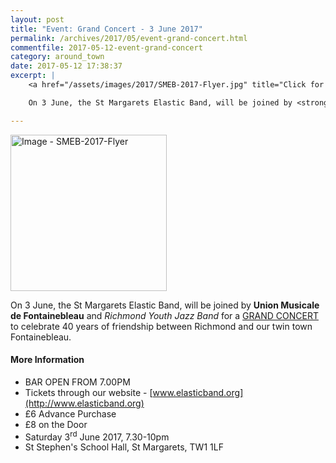 ```yaml
---
layout: post
title: "Event: Grand Concert - 3 June 2017"
permalink: /archives/2017/05/event-grand-concert.html
commentfile: 2017-05-12-event-grand-concert
category: around_town
date: 2017-05-12 17:38:37
excerpt: |
    <a href="/assets/images/2017/SMEB-2017-Flyer.jpg" title="Click for a larger image"><img src="/assets/images/2017/SMEB-2017-Flyer-thumb.jpg" width="150" alt="Image - SMEB-2017-Flyer"  class="photo right"/></a>

    On 3 June, the St Margarets Elastic Band, will be joined by <strong>Union Musicale de Fontainebleau</strong> and <em>Richmond Youth Jazz Band</em> for a GRAND CONCERT to celebrate 40 years of friendship between Richmond and our twin town Fontainebleau.

---
```


<a href="/assets/images/2017/SMEB-2017-Flyer.jpg" title="Click for a larger image"><img src="/assets/images/2017/SMEB-2017-Flyer-thumb.jpg" width="250" alt="Image - SMEB-2017-Flyer"  class="photo right"/></a>

On 3 June, the St Margarets Elastic Band, will be joined by **Union Musicale de Fontainebleau** and <em>Richmond Youth Jazz Band</em> for a [GRAND CONCERT](/event/show/200705146166) to celebrate 40 years of friendship between Richmond and our twin town Fontainebleau.

#### More Information

-   BAR OPEN FROM 7.00PM
-   Tickets through our website - [www.elasticband.org](http://www.elasticband.org)
-   £6 Advance Purchase
-   £8 on the Door
-   Saturday 3<sup>rd</sup> June 2017, 7.30-10pm
-   St Stephen's School Hall, St Margarets, TW1 1LF
